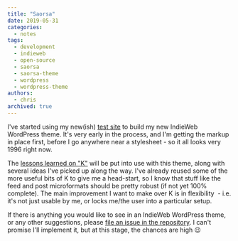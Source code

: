 ```yaml
---
title: "Saorsa"
date: 2019-05-31
categories:
  - notes
tags:
  - development
  - indieweb
  - open-source
  - saorsa
  - saorsa-theme
  - wordpress
  - wordpress-theme
authors:
  - chris
archived: true
---
```


I've started using my new(ish) [test site](https://mrkapowski.dev/) to build my new IndieWeb WordPress theme. It's very early in the process, and I'm getting the markup in place first, before I go anywhere near a stylesheet - so it all looks very 1996 right now.

The [lessons learned on "K"](https://mrkapowski.com/tag/k-theme) will be put into use with this theme, along with several ideas I've picked up along the way. I've already reused some of the more useful bits of K to give me a head-start, so I know that stuff like the feed and post microformats should be pretty robust (if not yet 100% complete). The main improvement I want to make over K is in flexibility  - i.e. it's not just usable by me, or locks me/the user into a particular setup.

If there is anything you would like to see in an IndieWeb WordPress theme, or any other suggestions, please [file an issue in the repository](https://github.com/MrKapowski/Saorsa/issues). I can't promise I'll implement it, but at this stage, the chances are high 😉
